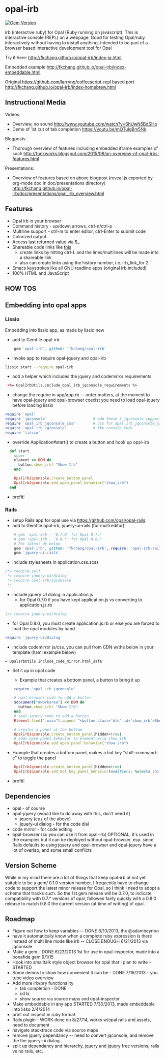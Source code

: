 opal-irb
=========
[![Gem Version](https://badge.fury.io/rb/opal-irb.svg)](http://badge.fury.io/rb/opal-irb)

irb (interactive ruby) for Opal (Ruby running on javascript).  This is
interactive console (REPL) on a webpage. Good for testing Opal/ruby
interactively without having to install anything.  Intended to be part
of a browser based interactive development tool for Opal

Try it here: http://fkchang.github.io/opal-irb/index-jq.html

Embedded example http://fkchang.github.io/opal-irb/index-embeddable.html

Original https://github.com/larryng/coffeescript-repl based port http://fkchang.github.io/opal-irb/index-homebrew.html


Instructional Media
-------------------

Videos:
* Overview, no sound http://www.youtube.com/watch?v=6hUwN5BdSHo
* Demo of 1st cut of tab completion  https://youtu.be/mQTulgBm5Nk

Blogposts:
* Thorough overview of features including embedded iframe examples of such http://funkworks.blogspot.com/2015/08/an-overview-of-opal-irbs-features.html

Presentations:
* Overview of features based on above blogpost (reveal.js exported by org-mode doc in doc/presentations directory)
http://fkchang.github.io/opal-irb/doc/presentations/opal_irb_overview.html

Features
--------

* Opal irb in your browser
* Command history - up/down arrows, ctrl-n/ctrl-p
* Multiline support - ctrl-m to enter editor, ctrl-Enter to submit code
* Colorized output
* Access last returned value via $_
* Shareable code links like [this](http://fkchang.github.io/opal-irb/index-jq.html#code:class%20Welcome%0A%20%20def%20announce%0A%20%20%20%20alert%20%22Welcome%20to%20opal-irb%22%0A%20%20end%0Aend%0Aw%20%3D%20Welcome.new%0Aw.announce)
  * create links by hitting ctrl-L and the lines/multilines will be made into a shareable link
  * also can create links using the history number, i.e. irb\_link\_for 2
* Emacs keystrokes like all GNU readline apps (original irb included)
* 100% HTML and JavaScript

HOW TOS
-------

## Embedding into opal apps

### Lissio

Embedding into lissio app, as made by lissio new

* add to Gemfile opal-irb
```ruby
    gem 'opal-irb', github: 'fkchang/opal-irb'
```
* invoke app to require opal-jquery and opal-irb
```bash
lissio start --require opal-irb
```
* add a helper which includes the jquery and codemirror requirements

```html
 <%= OpalIrbUtils.include_opal_irb_jqconsole_requirements %>
```

* change the require in app/app.rb -- order matters, at the moment to have opal-jquery and opal-browser coexist you need to load opal-jquery before loading lissio
```ruby
require 'opal'
require 'jqconsole'                     # add these 3 jqconsole support
require 'opal_irb_jqconsole_css'        # css for opal_irb_jqconsole_css
require 'opal_irb_jqconsole'            # the console code
require 'lissio'

```
* override Application#start() to create a button and hook up opal-irb
```ruby
  def start
    super
    element << DOM do
      button.show_irb! "Show Irb"
    end

    OpalIrbJqconsole.create_bottom_panel
    OpalIrbJqconsole.add_open_panel_behavior("show_irb")
  end

```

* profit!

### Rails
* setup Rails app for opal use via https://github.com/opal/opal-rails
* add to Gemfile opal-irb, jquery-ui-rails (for multi editor)
```ruby
    # gem 'opal-irb', '0.7.0' for Opal 0.7.*
    # gem 'opal-irb', '0.8.*' for Opal 0.8.*
    # For latest do below
    gem 'opal-irb', github: 'fkchang/opal-irb', require: 'opal-irb-rails'
    gem 'jquery-ui-rails'
```
* include stylesheets in application.css.scss
```scss
/*= require_self
 *= require jquery-ui/dialog
 *= require opal-irb/jqconsole
 */
```
* include jquery UI dialog in application.js
  * for Opal 0.7.0 if you have kept application.js vs converting to application.js.rb
```js
//= require jquery-ui/dialog
```
  * for Opal 0.8.0, you must create application.js.rb or else you are forced to load the opal modules by hand
```ruby
require 'jquery-ui/dialog'
```

* include codemirror js/css, you can pull from CDN w/the below in your template (haml example below)
```haml
= OpalIrbUtils.include_code_mirror.html_safe
```

* Set it up in opal code

  * Example that creates a bottom panel, a button to bring it up
```ruby
    require 'opal_irb_jqconsole'

    # opal-browser code to add a button
    $document["#workarea"] << DOM do
      button.show_irb! "Show Irb"
    end
    # opal-jquery code to add a button
    Element.find(".main").append "<button class='btn' id='show_irb'>Show Irb</button>"

    # creates a panel at the bottom
    OpalIrbJqconsole.create_bottom_panel(hidden=true)
    # adds open panel behavior to element w/id show_irb
    OpalIrbJqconsole.add_open_panel_behavior("show_irb")
```

* Example that creates a bottom panel, makes a hot key "shift-command-c" to toggle the panel

```ruby
    OpalIrbJqconsole.create_bottom_panel(hidden=true)
    OpalIrbJqconsole.add_hot_key_panel_behavior(modifiers: %w(meta shift), key: "c")

```

* profit!

Dependencies
------------

* opal -  of course
* opal-jquery (would like to do away with this, don't need it)
  * jquery (cuz of the above)
  * jquery-ui dialog - for the code dial
* code mirror - for code editing
* opal-browser (so you can use it from opal-irb) OPTIONAL, it's used in the examples but it can be deployed without opal-browser, esp. since Rails defaults to using jquery and opal-browser and opal-jquery have a lot of overlap, and some small conflicts

Version Scheme
--------------
While in my mind there are a lot of things that keep opal-irb at not yet suitable to be a gem/ 0.1.0 version number, I frequently have to change code to support the latest minor release for Opal, so I think I need to adopt a scheme that tracks such.  So the 1st gem release will be 0.7.0, to indicate compatibility with 0.7.* versions of opal, followed fairly quickly with a 0.8.0 release to match 0.8.0 the current version (at time of writing) of opal.

Roadmap
-------
* Figure out how to keep variables -- DONE 6/10/2013, thx @adambeynon
* have it automatically know when a complete ruby expression is there instead of multi line mode like irb -- CLOSE ENOUGH 6/21/2013 via jqconsole
* Make a gem - DONE 6/23/2013 1st for use in opal-inspector, made into a bonafide gem 9/1/15
* Hook into smalltalk style object browser for opal that I plan to write - STARTED
* Some demos to show how convenient it can be - DONE 7/19/2013 - you tube video overview
* Add more irb/pry functionality
  * tab completion - DONE
  * cd ls
  * show source via source maps and opal-inspector
* Make embeddable in any app STARTED 7/30/2013, made embeddable into lisso 2/4/2014
* print out inspect in ruby format
* Rails plugin - WORK done on 8/27/14, works w/opal rails and assets, need to document
* navigate stacktrace code via source maps
* remove jquery dependancy -- need to convert jqconsole, and remove the the jquery-ui dialog
* split up dependancy and hierarchy, jquery and jquery free versions, rails vs no rails, etc.
